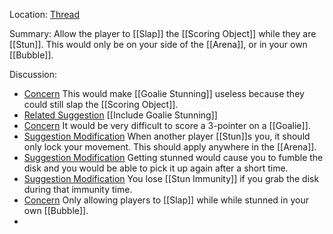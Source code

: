 Location: [Thread](https://discord.com/channels/1092928496474521700/1125512744217620602)

Summary:
Allow the player to [[Slap]] the [[Scoring Object]] while they are [[Stun]]. This would only be on your side of the [[Arena]], or in your own [[Bubble]].

Discussion:
- [Concern](https://discord.com/channels/1092928496474521700/1125512744217620602/1125513358272106516) This would make [[Goalie Stunning]] useless because they could still slap the [[Scoring Object]].
- [Related Suggestion](https://discord.com/channels/1092928496474521700/1125512744217620602/1125513802406973523) [[Include Goalie Stunning]]
- [Concern](https://discord.com/channels/1092928496474521700/1125512744217620602/1125514011186827447) It would be very difficult to score a 3-pointer on a [[Goalie]].
- [Suggestion Modification](https://discord.com/channels/1092928496474521700/1125512744217620602/1125515495886561350) When another player [[Stun]]s you, it should only lock your movement. This should apply anywhere in the [[Arena]].
- [Suggestion Modification](https://discord.com/channels/1092928496474521700/1125512744217620602/1125517118318846032) Getting stunned would cause you to fumble the disk and you would be able to pick it up again after a short time. 
- [Suggestion Modification](https://discord.com/channels/1092928496474521700/1125512744217620602/1125517719568142357) You lose [[Stun Immunity]] if you grab the disk during that immunity time.
- [Concern](https://discord.com/channels/1092928496474521700/1125512744217620602/1125582799974449263) Only allowing players to [[Slap]] while while stunned in your own [[Bubble]].
- 